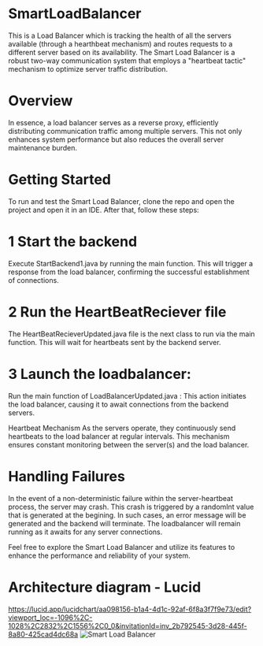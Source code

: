 # SmartLoadBalancer

This is a Load Balancer which is tracking the health of all the servers available (through a hearthbeat mechanism) and routes requests to a different server based on its availability.
The Smart Load Balancer is a robust two-way communication system that employs a "heartbeat tactic" mechanism to optimize server traffic distribution.

# Overview

In essence, a load balancer serves as a reverse proxy, efficiently distributing communication traffic among multiple servers. This not only enhances system performance but also reduces the overall server maintenance burden.

# Getting Started

To run and test the Smart Load Balancer, clone the repo and open the project and open it in an IDE. After that, follow these steps:

# 1 Start the backend 
Execute StartBackend1.java by running the main function. This will trigger a response from the load balancer, confirming the successful establishment of connections.

# 2 Run the HeartBeatReciever file
The HeartBeatRecieverUpdated.java file is the next class to run via the main function. This will wait for heartbeats sent by the backend server.

# 3 Launch the loadbalancer:
Run the main function of LoadBalancerUpdated.java : This action initiates the load balancer, causing it to await connections from the backend servers.

Heartbeat Mechanism
As the servers operate, they continuously send heartbeats to the load balancer at regular intervals. This mechanism ensures constant monitoring between the server(s) and the load balancer.

# Handling Failures

In the event of a non-deterministic failure within the server-heartbeat process, the server may crash. This crash is triggered by a randomInt value that is generated at the begining. In such cases, an error message will be generated and the backend will terminate. The loadbalancer will remain running as it awaits for any server connections.

Feel free to explore the Smart Load Balancer and utilize its features to enhance the performance and reliability of your system.

# Architecture diagram - Lucid

https://lucid.app/lucidchart/aa098156-b1a4-4d1c-92af-6f8a3f7f9e73/edit?viewport_loc=-1096%2C-1028%2C2832%2C1556%2C0_0&invitationId=inv_2b792545-3d28-445f-8a80-425cad4dc68a
![Smart Load Balancer](https://github.com/summahto/SmartLoadBalancer/assets/114707851/4e1fa7b3-2e68-41f2-80f9-d6b18ea0bd75)

